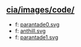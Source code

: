 ## [cia/images/code/](https://data.bde-pps.fr/cia/images/code/)

- f: [parantade0.svg](https://data.bde-pps.fr/cia/images/code/1/parantade0.svg)
- f: [anthill.svg](https://data.bde-pps.fr/cia/images/code/1/anthill.svg)
- f: [parantade1.svg](https://data.bde-pps.fr/cia/images/code/1/parantade1.svg)
